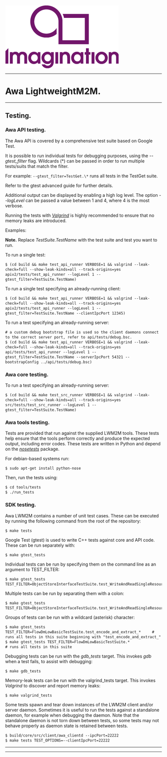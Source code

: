 
![](images/img.png)

----

# Awa LightweightM2M.
----

## Testing.

### Awa API testing.

The Awa API is covered by a comprehensive test suite based on Google Test.

It is possible to run individual tests for debugging purposes, using the *--gtest_filter* flag. Wildcards (*) can be passed in order to run multiple tests/suits that match the filter.

For example:  ```` --gtest_filter=TestGet.\* ```` runs all tests in the TestGet suite.

Refer to the gtest advanced guide for further details.

Additional output can be displayed by enabling a high log level. The option *--logLevel* can be passed a value between 1 and 4, where 4 is the most verbose.

Running the tests with [*Valgrind*](http://valgrind.org/docs/manual/quick-start.html) is highly recommended to ensure that no memory leaks are introduced.

Examples:

**Note.** Replace *TestSuite.TestName* with the test suite and test you want to run.

To run a single test:
````
$ (cd build && make test_api_runner VERBOSE=1 && valgrind --leak-check=full --show-leak-kinds=all --track-origins=yes apiv2/tests/test_api_runner --logLevel 1 --gtest_filter=TestSuite.TestName)
````

To run a single test specifying an already-running client:
````
$ (cd build && make test_api_runner VERBOSE=1 && valgrind --leak-check=full --show-leak-kinds=all --track-origins=yes apiv2/tests/test_api_runner --logLevel 1 --gtest_filter=TestSuite.TestName --clientIpcPort 12345)
````

To run a test specifying an already-running server:
````
# a custom debug bootstrap file is used so the client daemons connect to the correct server port, refer to api/tests/debug.bsc.
$ (cd build && make test_api_runner VERBOSE=1 && valgrind --leak-check=full --show-leak-kinds=all --track-origins=yes api/tests/test_api_runner --logLevel 1 --gtest_filter=TestSuite.TestName --serverIpcPort 54321 --bootstrapConfig ../api/tests/debug.bsc)
````

### Awa core testing.

To run a test specifying an already-running server:
````
$ (cd build && make test_src_runner VERBOSE=1 && valgrind --leak-check=full --show-leak-kinds=all --track-origins=yes src/tests/test_src_runner --logLevel 1 --gtest_filter=TestSuite.TestName)
````

### Awa tools testing.

Tests are provided that run against the supplied LWM2M tools. These tests help ensure that the tools perform correctly and produce the expected output, including error codes. These tests are written in Python and depend on the [*nosetests*](http://pythontesting.net/framework/nose/nose-introduction/) package.

For debian-based systems run:
````
$ sudo apt-get install python-nose
````

Then, run the tests using:
````
$ cd tools/tests
$ ./run_tests
````

### SDK testing.

Awa LWM2M contains a number of unit test cases. These can be executed by running the following command from the root of the repository:
````
$ make tests
````

Google Test (gtest) is used to write C++ tests against core and API code. These can be run separately with:
````
$ make gtest_tests
````

Individual tests can be run by specifying them on the command line as an argument to TEST_FILTER:
````
$ make gtest_tests TEST_FILTER=ObjectStoreInterfaceTestSuite.test_WriteAndReadSingleResource
````

Multiple tests can be run by separating them with a colon:
````
$ make gtest_tests TEST_FILTER=ObjectStoreInterfaceTestSuite.test_WriteAndReadSingleResource:TlvTestSuite.test_serialise_float32
````
 Groups of tests can be run with a wildcard (asterisk) character:
````
$ make gtest_tests TEST_FILTER=FlowDmLowBasicTestSuite.test_encode_and_extract_*     # runs all tests in this suite beginning with "test_encode_and_extract_"
$ make gtest_tests TEST_FILTER=FlowDmLowBasicTestSuite.*                             # runs all tests in this suite
````

Debugging tests can be run with the *gdb_tests* target. This invokes *gdb* when a test fails, to assist with debugging:
````
$ make gdb_tests
````

Memory-leak tests can be run with the valgrind_tests target. This invokes *Valgrind* to discover and report memory leaks:
````
$ make valgrind_tests
````

Some tests spawn and tear down instances of the LWM2M client and/or server daemon. Sometimes it is useful to run the tests against a standalone daemon, for example when debugging the daemon. Note that the standalone daemon is not torn down between tests, so some tests may not behave properly as daemon state is retained between tests.
````
$ build/core/src/client/awa_clientd --ipcPort=22222
$ make tests TEST_OPTIONS=--clientIpcPort=22222
````

----
----
